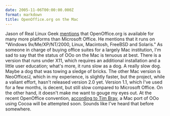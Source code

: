 ```yaml
---
date: 2005-11-06T00:00:00.000Z
format: markdown
title: OpenOffice.org on the Mac
---
```


Jason of Real Linux Geek <a href="http://real-linux-geek.blogspot.com/2005/11/massachusetts-makes-smart-move.html">mentions</a> that OpenOffice.org is available for many more platforms than Microsoft Office. He mentions that it runs on "Windows 9x/Me/XP/NT/2000, Linux, Macintosh, FreeBSD and Solaris."
As someone in charge of buying office suites for a largely Mac institution, I'm sad to say that the status of OOo on the Mac is tenuous at best. There is a version that runs under X11, which requires an additional installation and a little user education; what's more, it runs slow as a dog. A really slow dog. Maybe a dog that was towing a sledge of bricks.
The other Mac version is NeoOffice/J, which in my experience, is slightly faster, but the project, while a valiant effort, hasn't released version 2.0 yet. Version 1.1, which I've used for a few months, is decent, but still slow compared to Microsoft Office. On the other hand, it doesn't make me want to gouge my eyes out.
At the recent OpenOffice convention, <a href="http://www.tbray.org/ongoing/When/200x/2005/10/01/Open-Office-Conference#p-1">according to Tim Bray</a>, a Mac port of OOo using Cocoa will be attempted soon. Sounds like I've heard that before somewhere.

